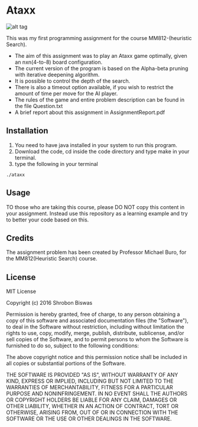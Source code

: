 # Ataxx
![alt tag](https://github.com/shrobon/Ataxx/blob/master/ataxx.jpg)

This was my first programming assignment for the course MM812-(heuristic Search). 
- The aim of this assignment was to play an Ataxx game optimally, given an nxn(4-to-8) board configuration.
- The current version of the program is based on the Alpha-beta pruning with iterative deepening algorithm.
- It is possible to control the depth of the search.
- There is also a timeout option available, if you wish to restrict the amount of time per move for the AI player. 
- The rules of the game and entire problem description can be found in the file Question.txt
- A brief report about this assignment in AssignmentReport.pdf


## Installation
1. You need to have java installed in your system to run this program.
2. Download the code, cd inside the code directory and type make in your terminal.
3. type the following in your terminal 
```
./ataxx
```

## Usage
TO those who are taking this course, please DO NOT copy this content in your assignment. Instead use this repository as a learning example and try to better your code based on this.

## Credits
The assignment problem has been created by Professor Michael Buro, for the MM812(Heuristic Search) course.
## License
MIT License

Copyright (c) 2016 Shrobon Biswas

Permission is hereby granted, free of charge, to any person obtaining a copy
of this software and associated documentation files (the "Software"), to deal
in the Software without restriction, including without limitation the rights
to use, copy, modify, merge, publish, distribute, sublicense, and/or sell
copies of the Software, and to permit persons to whom the Software is
furnished to do so, subject to the following conditions:

The above copyright notice and this permission notice shall be included in all
copies or substantial portions of the Software.

THE SOFTWARE IS PROVIDED "AS IS", WITHOUT WARRANTY OF ANY KIND, EXPRESS OR
IMPLIED, INCLUDING BUT NOT LIMITED TO THE WARRANTIES OF MERCHANTABILITY,
FITNESS FOR A PARTICULAR PURPOSE AND NONINFRINGEMENT. IN NO EVENT SHALL THE
AUTHORS OR COPYRIGHT HOLDERS BE LIABLE FOR ANY CLAIM, DAMAGES OR OTHER
LIABILITY, WHETHER IN AN ACTION OF CONTRACT, TORT OR OTHERWISE, ARISING FROM,
OUT OF OR IN CONNECTION WITH THE SOFTWARE OR THE USE OR OTHER DEALINGS IN THE
SOFTWARE.
